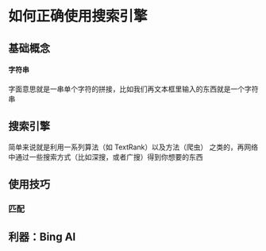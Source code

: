 # 如何正确使用搜索引擎

## 基础概念

#### 字符串

字面意思就是一串单个字符的拼接，比如我们再文本框里输入的东西就是一个字符串

## 搜索引擎

简单来说就是利用一系列算法（如 TextRank）以及方法（爬虫） 之类的，再网络中通过一些搜索方式（比如深搜，或者广搜）得到你想要的东西


## 使用技巧

### 匹配

## 利器：Bing AI

